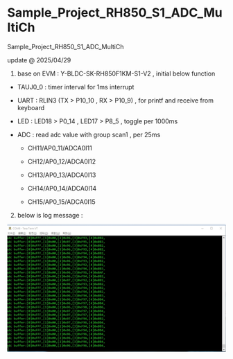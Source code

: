 # Sample_Project_RH850_S1_ADC_MultiCh
Sample_Project_RH850_S1_ADC_MultiCh

update @ 2025/04/29

1. base on EVM : Y-BLDC-SK-RH850F1KM-S1-V2 , initial below function

- TAUJ0_0 : timer interval for 1ms interrupt

- UART : RLIN3 (TX > P10_10 , RX > P10_9) , for printf and receive from keyboard

- LED : LED18 > P0_14 , LED17 > P8_5 , toggle per 1000ms

- ADC : read adc value with group scan1 , per 25ms

	- CH11/AP0_11/ADCA0I11
            
	- CH12/AP0_12/ADCA0I12
            
	- CH13/AP0_13/ADCA0I13
           
	- CH14/AP0_14/ADCA0I14
            
	- CH15/AP0_15/ADCA0I15
 
 
2. below is log message :

![image](https://github.com/released/Sample_Project_RH850_S1_ADC_MultiCh/blob/main/log_adc.jpg)

